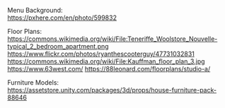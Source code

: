 Menu Background:  
https://pxhere.com/en/photo/599832

Floor Plans:  
https://commons.wikimedia.org/wiki/File:Teneriffe_Woolstore_Nouvelle-typical_2_bedroom_apartment.png  
https://www.flickr.com/photos/ryanthescooterguy/47731032831
https://commons.wikimedia.org/wiki/File:Kauffman_floor_plan_3.jpg
https://www.63west.com/
https://88leonard.com/floorplans/studio-a/

Furniture Models:  
https://assetstore.unity.com/packages/3d/props/house-furniture-pack-88646

